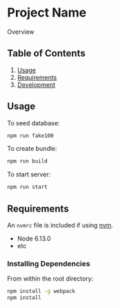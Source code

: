 # Project Name

Overview

## Table of Contents

1. [Usage](#Usage)
1. [Requirements](#requirements)
1. [Development](#development)

## Usage

To seed database:
```sh
npm run fake100
```
To create bundle:
```sh
npm run build
```
To start server:
```sh
npm run start
```

## Requirements

An `nvmrc` file is included if using [nvm](https://github.com/creationix/nvm).

- Node 6.13.0
- etc

### Installing Dependencies

From within the root directory:

```sh
npm install -g webpack
npm install
```


